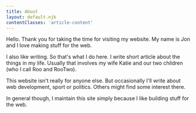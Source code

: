```yaml
---
title: About
layout: default.njk
contentClasses: 'article-content'
---
```

Hello. Thank you for taking the time for visiting my website. My name is Jon and I love making stuff for the web. 

I also like writing. So that's what I do here. I write short article about the things in my life. Usually that involves my wife Katie and our two children (who I call Roo and RooTwo).

This website isn't really for anyone else. But occasionally I'll write about web development, sport or politics. Others might find some interest there.

In general though, I maintain this site simply because I like building stuff for the web.